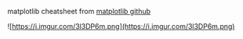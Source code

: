 matplotlib cheatsheet from [matplotlib github](https://github.com/matplotlib/matplotlib)

![https://i.imgur.com/3l3DP6m.png](https://i.imgur.com/3l3DP6m.png)
